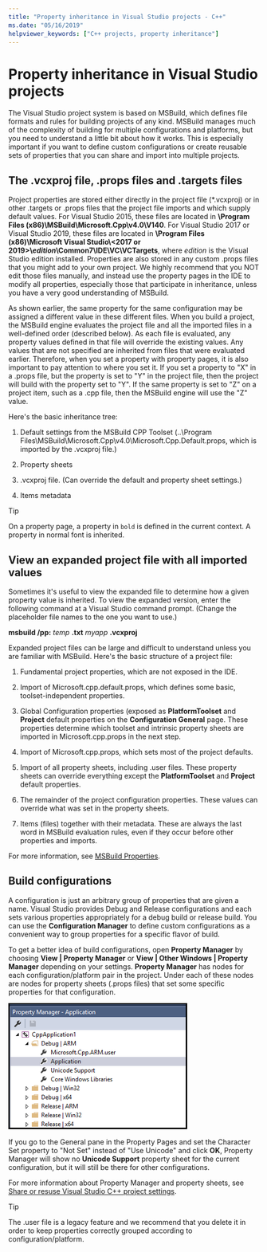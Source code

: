 ```yaml
---
title: "Property inheritance in Visual Studio projects - C++"
ms.date: "05/16/2019"
helpviewer_keywords: ["C++ projects, property inheritance"]
---
```


# Property inheritance in Visual Studio projects

The Visual Studio project system is based on MSBuild, which defines file formats and rules for building projects of any kind. MSBuild manages much of the complexity of building for multiple configurations and platforms, but you need to understand a little bit about how it works. This is especially important if you want to define custom configurations or create reusable sets of properties that you can share and import into multiple projects.

## The .vcxproj file, .props files and .targets files

Project properties are stored either directly in the project file (*.vcxproj) or in other .targets or .props files that the project file imports and which supply default values. For Visual Studio 2015, these files are located in **\Program Files (x86)\MSBuild\Microsoft.Cpp\v4.0\V140**. For Visual Studio 2017 or Visual Studio 2019, these files are located in **\\Program Files (x86)\\Microsoft Visual Studio\\&lt;2017 or 2019>\\_edition_\\Common7\\IDE\\VC\\VCTargets**, where _edition_ is the Visual Studio edition installed. Properties are also stored in any custom .props files that you might add to your own project. We highly recommend that you NOT edit those files manually, and instead use the property pages in the IDE to modify all properties, especially those that participate in inheritance, unless you have a very good understanding of MSBuild.

As shown earlier, the same property for the same configuration may be assigned a different value in these different files. When you build a project, the MSBuild engine evaluates the project file and all the imported files in a well-defined order (described below). As each file is evaluated, any property values defined in that file will override the existing values. Any values that are not specified are inherited from files that were evaluated earlier. Therefore, when you set a property with property pages, it is also important to pay attention to where you set it. If you set a property to "X" in a .props file, but the property is set to "Y" in the project file, then the project will build with the property set to "Y". If the same property is set to "Z" on a project item, such as a .cpp file, then the MSBuild engine will use the "Z" value. 

Here's the basic inheritance tree:

1. Default settings from the MSBuild CPP Toolset (..\Program Files\MSBuild\Microsoft.Cpp\v4.0\Microsoft.Cpp.Default.props, which is imported by the .vcxproj file.)

2. Property sheets

3. .vcxproj file. (Can override the default and property sheet settings.)

4. Items metadata

> [!TIP]
> On a property page, a property in `bold` is defined in the current context. A property in normal font is inherited.

## View an expanded project file with all imported values

Sometimes it's useful to view the expanded file to determine how a given property value is inherited. To view the expanded version, enter the following command at a Visual Studio command prompt. (Change the placeholder file names to the one you want to use.)

**msbuild /pp:** *temp* **.txt** *myapp* **.vcxproj**

Expanded project files can be large and difficult to understand unless you are familiar with MSBuild. Here's the basic structure of a project file:

1. Fundamental project properties, which are not exposed in the IDE.

2. Import of Microsoft.cpp.default.props, which defines some basic, toolset-independent properties.

3. Global Configuration properties (exposed as **PlatformToolset** and **Project** default properties on the **Configuration General** page. These properties determine which toolset and intrinsic property sheets are imported in Microsoft.cpp.props in the next step.

4. Import of Microsoft.cpp.props, which sets most of the project defaults.

5. Import of all property sheets, including .user files. These property sheets can override everything except the **PlatformToolset** and **Project** default properties.

6. The remainder of the project configuration properties. These values can override what was set in the property sheets.

7. Items (files) together with their metadata. These are always the last word in MSBuild evaluation rules, even if they occur before other properties and imports.

For more information, see [MSBuild Properties](/visualstudio/msbuild/msbuild-properties).

## Build configurations

A configuration is just an arbitrary group of properties that are given a name. Visual Studio provides Debug and Release configurations and each sets various properties appropriately for a debug build or release build. You can use the **Configuration Manager** to define custom configurations as a convenient way to group properties for a specific flavor of build. 

To get a better idea of build configurations, open **Property Manager** by choosing **View &#124;  Property Manager** or **View &#124; Other Windows &#124; Property Manager** depending on your settings. **Property Manager** has nodes for each configuration/platform pair in the project. Under each of these nodes are nodes for property sheets (.props files) that set some specific properties for that configuration.

![Property Manager](media/property-manager.png "Property Manager")

If you go to the General pane in the Property Pages and set the Character Set property to "Not Set" instead of "Use Unicode" and click **OK**,  Property Manager will show no **Unicode Support** property sheet for the current configuration, but it will still be there for other configurations.

For more information about Property Manager and property sheets, see [Share or resuse Visual Studio C++ project settings](create-reusable-property-configurations.md).

> [!TIP]
> The .user file is a legacy feature and we recommend that you delete it in order to keep properties correctly grouped according to configuration/platform.



